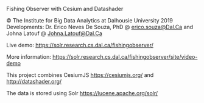 Fishing Observer with Cesium and Datashader

© The Institute for Big Data Analytics at Dalhousie University 2019 
Developments: Dr. Erico Neves De Souza, PhD @ erico.souza@Dal.Ca and Johna Latouf @ Johna.Latouf@Dal.Ca

Live demo: https://solr.research.cs.dal.ca/fishingobserver/

More information: https://solr.research.cs.dal.ca/fishingobserver/site/video-demo

This project combines CesiumJS https://cesiumjs.org/ and http://datashader.org/

The data is stored using Solr https://lucene.apache.org/solr/

